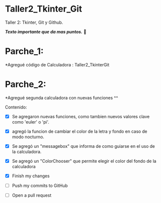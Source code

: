 # Taller2_Tkinter_Git
Taller 2: Tkinter, Git y Github.

***Texto importante que da mas puntos.*** :mage:

# Parche_1:

  *Agregué código de Calculadora : Taller2_TkinterGit
  
# Parche_2:

*Agregué segunda calculadora con nuevas funciones ^^
 
Contenido:
  
- [x] Se agregaron nuevas funciones, como tambien nuevos valores clave como 'euler' o 'pi'.
    
- [x] agregó la funcion de cambiar el color de la letra y fondo en caso de modo nocturno.
    
- [x] Se agregó un "messagebox" que informa de como guiarse en el uso de la calculadora.
    
- [x] Se agregó un "ColorChooser" que permite elegir el color del fondo de la calculadora
- [x] Finish my changes
- [ ] Push my commits to GitHub
- [ ] Open a pull request
